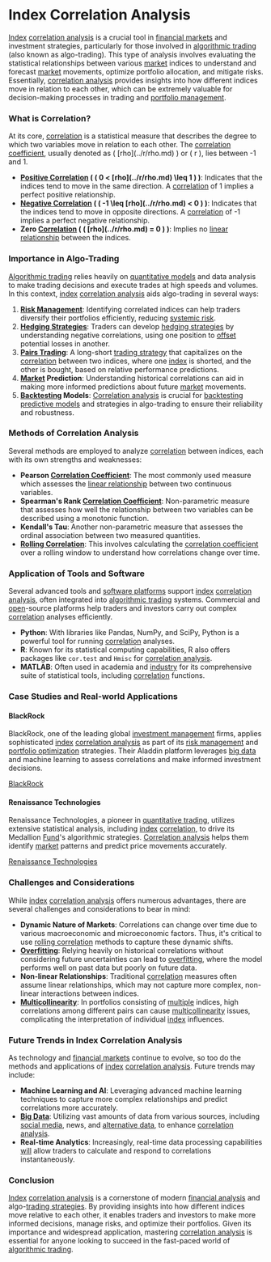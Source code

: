 # Index Correlation Analysis

[Index](../i/index.md) [correlation analysis](../c/correlation_analysis.md) is a crucial tool in [financial markets](../f/financial_market.md) and investment strategies, particularly for those involved in [algorithmic trading](../a/algorithmic_trading.md) (also known as algo-trading). This type of analysis involves evaluating the statistical relationships between various [market](../m/market.md) indices to understand and forecast [market](../m/market.md) movements, optimize portfolio allocation, and mitigate risks. Essentially, [correlation analysis](../c/correlation_analysis.md) provides insights into how different indices move in relation to each other, which can be extremely valuable for decision-making processes in trading and [portfolio management](../p/portfolio_management.md).

### What is Correlation?

At its core, [correlation](../c/correlation.md) is a statistical measure that describes the degree to which two variables move in relation to each other. The [correlation coefficient](../c/correlation_coefficient.md), usually denoted as \( \[rho](../r/rho.md) \) or \( r \), lies between -1 and 1. 

- **[Positive Correlation](../p/positive_correlation.md) ( \( 0 < \[rho](../r/rho.md) \leq 1 \) )**: Indicates that the indices tend to move in the same direction. A [correlation](../c/correlation.md) of 1 implies a perfect positive relationship.
- **[Negative Correlation](../n/negative_correlation.md) ( \( -1 \leq \[rho](../r/rho.md) < 0 \) )**: Indicates that the indices tend to move in opposite directions. A [correlation](../c/correlation.md) of -1 implies a perfect negative relationship.
- **Zero [Correlation](../c/correlation.md) ( \( \[rho](../r/rho.md) = 0 \) )**: Implies no [linear relationship](../l/linear_relationship.md) between the indices.

### Importance in Algo-Trading

[Algorithmic trading](../a/algorithmic_trading.md) relies heavily on [quantitative models](../q/quantitative_models.md) and data analysis to make trading decisions and execute trades at high speeds and volumes. In this context, [index](../i/index.md) [correlation analysis](../c/correlation_analysis.md) aids algo-trading in several ways:

1. **[Risk Management](../r/risk_management.md)**: Identifying correlated indices can help traders diversify their portfolios efficiently, reducing [systemic risk](../s/systemic_risk.md).
2. **[Hedging Strategies](../h/hedging_strategies.md)**: Traders can develop [hedging strategies](../h/hedging_strategies.md) by understanding negative correlations, using one position to [offset](../o/offset.md) potential losses in another.
3. **[Pairs Trading](../p/pairs_trading.md)**: A long-short [trading strategy](../t/trading_strategy.md) that capitalizes on the [correlation](../c/correlation.md) between two indices, where one [index](../i/index.md) is shorted, and the other is bought, based on relative performance predictions.
4. **[Market](../m/market.md) Prediction**: Understanding historical correlations can aid in making more informed predictions about future [market](../m/market.md) movements.
5. **[Backtesting](../b/backtesting.md) Models**: [Correlation analysis](../c/correlation_analysis.md) is crucial for [backtesting](../b/backtesting.md) [predictive models](../p/predictive_models_in_trading.md) and strategies in algo-trading to ensure their reliability and robustness.

### Methods of Correlation Analysis

Several methods are employed to analyze [correlation](../c/correlation.md) between indices, each with its own strengths and weaknesses:

- **Pearson [Correlation Coefficient](../c/correlation_coefficient.md)**: The most commonly used measure which assesses the [linear relationship](../l/linear_relationship.md) between two continuous variables.
- **Spearman's Rank [Correlation Coefficient](../c/correlation_coefficient.md)**: Non-parametric measure that assesses how well the relationship between two variables can be described using a monotonic function.
- **Kendall's Tau**: Another non-parametric measure that assesses the ordinal association between two measured quantities.
- **[Rolling Correlation](../r/rolling_correlation.md)**: This involves calculating the [correlation coefficient](../c/correlation_coefficient.md) over a rolling window to understand how correlations change over time.

### Application of Tools and Software

Several advanced tools and [software platforms](../s/software_platforms_for_trading.md) support [index](../i/index.md) [correlation analysis](../c/correlation_analysis.md), often integrated into [algorithmic trading](../a/algorithmic_trading.md) systems. Commercial and [open](../o/open.md)-source platforms help traders and investors carry out complex [correlation](../c/correlation.md) analyses efficiently.

- **Python**: With libraries like Pandas, NumPy, and SciPy, Python is a powerful tool for running [correlation](../c/correlation.md) analyses.
- **R**: Known for its statistical computing capabilities, R also offers packages like `cor.test` and `Hmisc` for [correlation analysis](../c/correlation_analysis.md).
- **MATLAB**: Often used in academia and [industry](../i/industry.md) for its comprehensive suite of statistical tools, including [correlation](../c/correlation.md) functions.

### Case Studies and Real-world Applications

#### BlackRock

BlackRock, one of the leading global [investment management](../i/investment_management.md) firms, applies sophisticated [index](../i/index.md) [correlation analysis](../c/correlation_analysis.md) as part of its [risk management](../r/risk_management.md) and [portfolio optimization](../p/portfolio_optimization.md) strategies. Their Aladdin platform leverages [big data](../b/big_data_in_trading.md) and machine learning to assess correlations and make informed investment decisions.

[BlackRock](https://www.blackrock.com/us/individual)

#### Renaissance Technologies

Renaissance Technologies, a pioneer in [quantitative trading](../q/quantitative_trading.md), utilizes extensive statistical analysis, including [index](../i/index.md) [correlation](../c/correlation.md), to drive its Medallion [Fund](../f/fund.md)'s algorithmic strategies. [Correlation analysis](../c/correlation_analysis.md) helps them identify [market](../m/market.md) patterns and predict price movements accurately.

[Renaissance Technologies](https://www.rentec.com/)

### Challenges and Considerations

While [index](../i/index.md) [correlation analysis](../c/correlation_analysis.md) offers numerous advantages, there are several challenges and considerations to bear in mind:

- **Dynamic Nature of Markets**: Correlations can change over time due to various macroeconomic and microeconomic factors. Thus, it's critical to use [rolling correlation](../r/rolling_correlation.md) methods to capture these dynamic shifts.
- **[Overfitting](../o/overfitting.md)**: Relying heavily on historical correlations without considering future uncertainties can lead to [overfitting](../o/overfitting.md), where the model performs well on past data but poorly on future data.
- **Non-linear Relationships**: Traditional [correlation](../c/correlation.md) measures often assume linear relationships, which may not capture more complex, non-linear interactions between indices.
- **[Multicollinearity](../m/multicollinearity_in_trading.md)**: In portfolios consisting of [multiple](../m/multiple.md) indices, high correlations among different pairs can cause [multicollinearity](../m/multicollinearity_in_trading.md) issues, complicating the interpretation of individual [index](../i/index.md) influences.

### Future Trends in Index Correlation Analysis

As technology and [financial markets](../f/financial_market.md) continue to evolve, so too do the methods and applications of [index](../i/index.md) [correlation analysis](../c/correlation_analysis.md). Future trends may include:

- **Machine Learning and AI**: Leveraging advanced machine learning techniques to capture more complex relationships and predict correlations more accurately.
- **[Big Data](../b/big_data_in_trading.md)**: Utilizing vast amounts of data from various sources, including [social media](../s/social_media.md), news, and [alternative data](../a/alternative_data.md), to enhance [correlation analysis](../c/correlation_analysis.md).
- **Real-time Analytics**: Increasingly, real-time data processing capabilities [will](../w/will.md) allow traders to calculate and respond to correlations instantaneously.

### Conclusion

[Index](../i/index.md) [correlation analysis](../c/correlation_analysis.md) is a cornerstone of modern [financial analysis](../f/financial_analysis.md) and algo-[trading strategies](../t/trading_strategies.md). By providing insights into how different indices move relative to each other, it enables traders and investors to make more informed decisions, manage risks, and optimize their portfolios. Given its importance and widespread application, mastering [correlation analysis](../c/correlation_analysis.md) is essential for anyone looking to succeed in the fast-paced world of [algorithmic trading](../a/algorithmic_trading.md).

